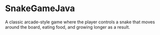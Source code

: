 # SnakeGameJava
 A classic arcade-style game where the player controls a snake that moves around the board, eating food, and growing longer as a result.
